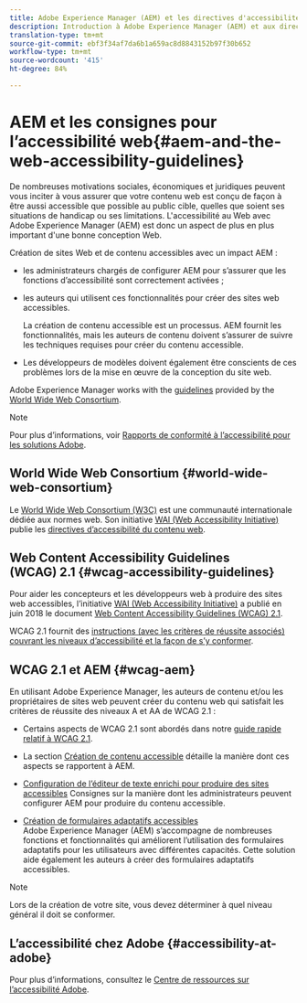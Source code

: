 ```yaml
---
title: Adobe Experience Manager (AEM) et les directives d'accessibilité du Web
description: Introduction à Adobe Experience Manager (AEM) et aux directives sur l'accessibilité au Web
translation-type: tm+mt
source-git-commit: ebf3f34af7da6b1a659ac8d8843152b97f30b652
workflow-type: tm+mt
source-wordcount: '415'
ht-degree: 84%

---
```



# AEM et les consignes pour l’accessibilité web{#aem-and-the-web-accessibility-guidelines}

De nombreuses motivations sociales, économiques et juridiques peuvent vous inciter à vous assurer que votre contenu web est conçu de façon à être aussi accessible que possible au public cible, quelles que soient ses situations de handicap ou ses limitations. L&#39;accessibilité au Web avec Adobe Experience Manager (AEM) est donc un aspect de plus en plus important d&#39;une bonne conception Web.

Création de sites Web et de contenu accessibles avec un impact AEM :

* les administrateurs chargés de configurer AEM pour s’assurer que les fonctions d’accessibilité sont correctement activées ;

* les auteurs qui utilisent ces fonctionnalités pour créer des sites web accessibles.

   La création de contenu accessible est un processus. AEM fournit les fonctionnalités, mais les auteurs de contenu doivent s’assurer de suivre les techniques requises pour créer du contenu accessible.

* Les développeurs de modèles doivent également être conscients de ces problèmes lors de la mise en œuvre de la conception du site web.

Adobe Experience Manager works with the [guidelines](#wcag-accessibility-guidelines) provided by the [World Wide Web Consortium](#world-wide-web-consortium).

>[!NOTE]
>
>Pour plus d’informations, voir [Rapports de conformité à l’accessibilité pour les solutions Adobe](https://www.adobe.com/accessibility/compliance.html).

## World Wide Web Consortium {#world-wide-web-consortium}

Le [World Wide Web Consortium (W3C)](https://www.w3.org/) est une communauté internationale dédiée aux normes web. Son initiative [WAI (Web Accessibility Initiative)](https://www.w3.org/WAI/) publie les [directives d’accessibilité du contenu web](#wcag-accessibility-guidelines).

## Web Content Accessibility Guidelines (WCAG) 2.1 {#wcag-accessibility-guidelines}

Pour aider les concepteurs et les développeurs web à produire des sites web accessibles, l’initiative [WAI (Web Accessibility Initiative)](https://www.w3.org/WAI/) a publié en juin 2018 le document [Web Content Accessibility Guidelines (WCAG) 2.1](https://www.w3.org/TR/WCAG/).

WCAG 2.1 fournit des [instructions (avec les critères de réussite associés) couvrant les niveaux d’accessibilité et la façon de s’y conformer](https://www.w3.org/TR/WCAG/#conformance).

## WCAG 2.1 et AEM {#wcag-aem}

En utilisant Adobe Experience Manager, les auteurs de contenu et/ou les propriétaires de sites web peuvent créer du contenu web qui satisfait les critères de réussite des niveaux A et AA de WCAG 2.1 :

* Certains aspects de WCAG 2.1 sont abordés dans notre [guide rapide relatif à WCAG 2.1](/help/managing/qg-wcag.md).

* La section [Création de contenu accessible](/help/sites-authoring/creating-accessible-content.md) détaille la manière dont ces aspects se rapportent à AEM.

* [Configuration de l’éditeur de texte enrichi pour produire des sites accessibles](/help/sites-administering/rte-accessible-content.md) Consignes sur la manière dont les administrateurs peuvent configurer AEM pour produire du contenu accessible.

* [Création de formulaires adaptatifs accessibles](/help/forms/using/creating-accessible-adaptive-forms.md) Adobe Experience Manager (AEM) s’accompagne de nombreuses fonctions et fonctionnalités qui améliorent l’utilisation des formulaires adaptatifs pour les utilisateurs avec différentes capacités. Cette solution aide également les auteurs à créer des formulaires adaptatifs accessibles.

>[!NOTE]
>
>Lors de la création de votre site, vous devez déterminer à quel niveau général il doit se conformer.

## L’accessibilité chez Adobe   {#accessibility-at-adobe}

Pour plus d’informations, consultez le [Centre de ressources sur l’accessibilité Adobe](https://www.adobe.com/accessibility/).

